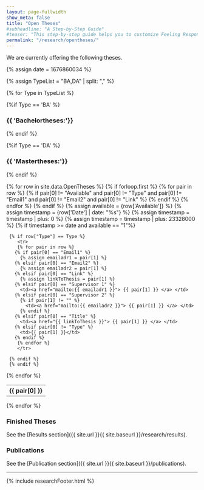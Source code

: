 ```yaml
---
layout: page-fullwidth
show_meta: false
title: "Open Theses"
#subheadline: "A Step-by-Step Guide"
#teaser: "This step-by-step guide helps you to customize Feeling Responsive to your needs."
permalink: "/research/opentheses/"
---
```

We are currently offering the following theses.

{% assign date = 1676860034 %}

{% assign TypeList = "BA,DA" | split: "," %}

{% for Type in TypeList %}


{%if Type == 'BA' %}
### {{ 'Bachelortheses:'}}
{% endif %}

{%if Type == 'DA' %}
### {{ 'Mastertheses:'}}
{% endif %}

<table class="thesis-table">
  {% for row in site.data.OpenTheses %}
     {% if forloop.first %}
	<tr>
	{% for pair in row %}
	   {% if pair[0] != "Available" and pair[0] != "Type" and pair[0] != "Email1" and pair[0] != "Email2" and pair[0] != "Link" %}
	      <th>{{ pair[0] }}</th>
	   {% endif %}
        {% endfor %}
	</tr>
     {% endif %}
	 {% assign available = {row['Available']} %}
     {% assign timestamp = {row['Date'] | date: "%s"} %}
     {% assign timestamp = timestamp | plus: 0 %}
     {% assign timestamp = timestamp | plus: 23328000 %}
     {% if timestamp >= date and available == "1"%}

     {% if row["Type"] == Type %}
        <tr>
        {% for pair in row %}
	   {% if pair[0] == "Email1" %}
		 {% assign emailadr1 = pair[1] %}
	   {% elsif pair[0] == "Email2" %}
	     {% assign emailadr2 = pair[1] %}
	   {% elsif pair[0] == "Link" %}
		 {% assign linkToThesis = pair[1] %}
	   {% elsif pair[0] == "Supervisor 1" %}
	     <td><a href="mailto:{{ emailadr1 }}"> {{ pair[1] }} </a> </td>
	   {% elsif pair[0] == "Supervisor 2" %}
		 {% if pair[1] != "" %}
	       <td><a href="mailto:{{ emailadr2 }}"> {{ pair[1] }} </a> </td>
		 {% endif %}
	   {% elsif pair[0] == "Title" %}
	   	 <td><a href="{{ linkToThesis }}"> {{ pair[1] }} </a> </td>
	   {% elsif pair[0] != "Type" %}
	   	 <td>{{ pair[1] }}</td>
	   {% endif %}
        {% endfor %}
        </tr>

     {% endif %}
     {% endif %}
  {% endfor %}
  
</table>
{% endfor %}

### Finished Theses


See the [Results section]({{ site.url }}{{ site.baseurl }}/research/results).

### Publications

See the [Publication section]({{ site.url }}{{ site.baseurl }}/publications).

---

{% include researchFooter.html %}
